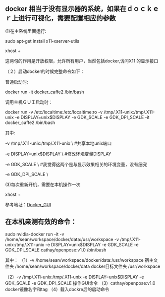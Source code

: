 ## docker 相当于没有显示器的系统，如果在ｄｏｃｋｅｒ上进行可视化，需要配置相应的参数

(1)在主系统里面运行: 

sudo apt-get install x11-xserver-utils

xhost +

这两句的作用是开放权限，允许所有用户，当然包括docker,访问X11 的显示接口

（２）启动docker的时候完整命令如下：

普通启动时: 

docker run -it docker_caffe2 /bin/bash

调用主机ＧＵＩ启动时：

docker run -v /etc/localtime:/etc/localtime:ro -v /tmp/.X11-unix:/tmp/.X11-unix -e DISPLAY=unix$DISPLAY -e GDK_SCALE -e GDK_DPI_SCALE -it docker_caffe2 /bin/bash

其中:

-v /tmp/.X11-unix:/tmp/.X11-unix \           #共享本地unix端口

-e DISPLAY=unix$DISPLAY \                    #修改环境变量DISPLAY

-e GDK_SCALE \                               #我觉得这两个是与显示效果相关的环境变量，没有细究

-e GDK_DPI_SCALE \

(3)每次重新开机，需要在本机操作一次

xhost +



参考地址：[Docker_GUI](https://blog.csdn.net/ericcchen/article/details/79253416)

## 在本机亲测有效的命令：
sudo nvidia-docker run -it -v /home/sean/workspace/docker/data:/usr/workspace -v /tmp/.X11-unix:/tmp/.X11-unix -e DISPLAY=unix$DISPLAY -e GDK_SCALE -e GDK_DPI_SCALE cathay/openpose:v1.0 /bin/bash

其中：
（1）-v /home/sean/workspace/docker/data:/usr/workspace 
宿主文件夹 /home/sean/workspace/docker/data 
docker目标文件夹 /usr/workspace 

（2）-v /tmp/.X11-unix:/tmp/.X11-unix -e DISPLAY=unix$DISPLAY -e GDK_SCALE -e GDK_DPI_SCALE 操作GUI命令
（3）cathay/openpose:v1.0 docker镜像名字和tag
（4）载入dockre后的启动命令
